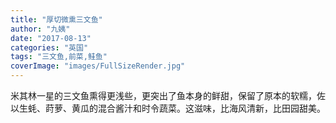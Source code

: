 ```yaml
---
title: "厚切微熏三文鱼"
author: "九姨"
date: "2017-08-13"
categories: "英国"
tags: "三文鱼,前菜,鲑鱼"
coverImage: "images/FullSizeRender.jpg"
---
```


米其林一星的三文鱼熏得更浅些，更突出了鱼本身的鲜甜，保留了原本的软糯，佐以生蚝、莳萝、黄瓜的混合酱汁和时令蔬菜。这滋味，比海风清新，比田园甜美。
